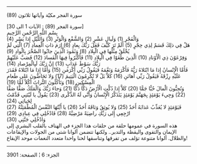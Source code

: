 ------------------------------------------------------------------------

(89) سورة الفجر مكيّة وآياتها ثلاثون  
  
\[سورة الفجر (89) : الآيات 1 الى 30\]  
بِسْمِ اللَّهِ الرَّحْمنِ الرَّحِيمِ  
وَالْفَجْرِ (1) وَلَيالٍ عَشْرٍ (2) وَالشَّفْعِ وَالْوَتْرِ (3) وَاللَّيْلِ إِذا يَسْرِ (4)  
هَلْ فِي ذلِكَ قَسَمٌ لِذِي حِجْرٍ (5) أَلَمْ تَرَ كَيْفَ فَعَلَ رَبُّكَ بِعادٍ (6) إِرَمَ ذاتِ الْعِمادِ (7)
الَّتِي لَمْ يُخْلَقْ مِثْلُها فِي الْبِلادِ (8) وَثَمُودَ الَّذِينَ جابُوا الصَّخْرَ بِالْوادِ (9)  
وَفِرْعَوْنَ ذِي الْأَوْتادِ (10) الَّذِينَ طَغَوْا فِي الْبِلادِ (11) فَأَكْثَرُوا فِيهَا الْفَسادَ
(12) فَصَبَّ عَلَيْهِمْ رَبُّكَ سَوْطَ عَذابٍ (13) إِنَّ رَبَّكَ لَبِالْمِرْصادِ (14)  
فَأَمَّا الْإِنْسانُ إِذا مَا ابْتَلاهُ رَبُّهُ فَأَكْرَمَهُ وَنَعَّمَهُ فَيَقُولُ رَبِّي أَكْرَمَنِ (15) وَأَمَّا
إِذا مَا ابْتَلاهُ فَقَدَرَ عَلَيْهِ رِزْقَهُ فَيَقُولُ رَبِّي أَهانَنِ (16) كَلاَّ بَلْ لا تُكْرِمُونَ
الْيَتِيمَ (17) وَلا تَحَاضُّونَ عَلى طَعامِ الْمِسْكِينِ (18) وَتَأْكُلُونَ التُّراثَ أَكْلاً لَمًّا
(19)  
وَتُحِبُّونَ الْمالَ حُبًّا جَمًّا (20) كَلاَّ إِذا دُكَّتِ الْأَرْضُ دَكًّا دَكًّا (21) وَجاءَ رَبُّكَ وَالْمَلَكُ
صَفًّا صَفًّا (22) وَجِيءَ يَوْمَئِذٍ بِجَهَنَّمَ يَوْمَئِذٍ يَتَذَكَّرُ الْإِنْسانُ وَأَنَّى لَهُ الذِّكْرى (23)
يَقُولُ يا لَيْتَنِي قَدَّمْتُ لِحَياتِي (24)  
فَيَوْمَئِذٍ لا يُعَذِّبُ عَذابَهُ أَحَدٌ (25) وَلا يُوثِقُ وَثاقَهُ أَحَدٌ (26) يا أَيَّتُهَا النَّفْسُ
الْمُطْمَئِنَّةُ (27) ارْجِعِي إِلى رَبِّكِ راضِيَةً مَرْضِيَّةً (28) فَادْخُلِي فِي عِبادِي (29)  
وَادْخُلِي جَنَّتِي (30)  
هذه السورة في عمومها حلقة من حلقات هذا الجزء في الهتاف بالقلب البشري إلى
الإيمان والتقوى واليقظة والتدبر.. ولكنها تتضمن ألوانا شتى من الجولات
والإيقاعات والظلال. ألوانا متنوعة تؤلف من تفرقها وتناسقها لحنا واحدا
متعدد النغمات موحد الإيقاع!

------------------------------------------------------------------------

الجزء: 6 ¦ الصفحة: 3901
